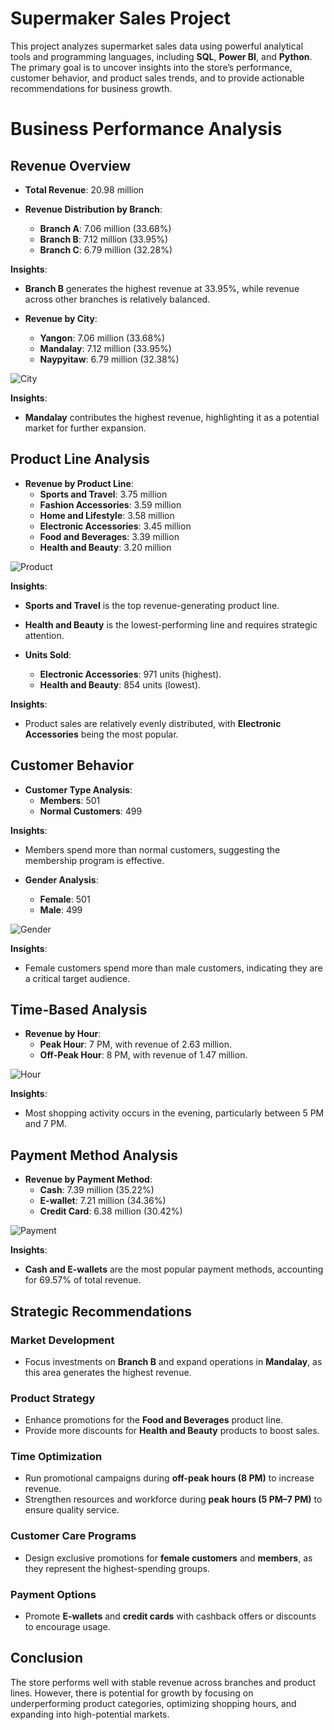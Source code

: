 # Supermaker Sales Project
This project analyzes supermarket sales data using powerful analytical tools and programming languages, including **SQL**, **Power BI**, and **Python**. The primary goal is to uncover insights into the store’s performance, customer behavior, and product sales trends, and to provide actionable recommendations for business growth.

# Business Performance Analysis

## Revenue Overview

- **Total Revenue**: 20.98 million

- **Revenue Distribution by Branch**:
  - **Branch A**: 7.06 million (33.68%)
  - **Branch B**: 7.12 million (33.95%)
  - **Branch C**: 6.79 million (32.28%)

**Insights**:
- **Branch B** generates the highest revenue at 33.95%, while revenue across other branches is relatively balanced.

- **Revenue by City**:
  - **Yangon**: 7.06 million (33.68%)
  - **Mandalay**: 7.12 million (33.95%)
  - **Naypyitaw**: 6.79 million (32.38%)

![City](/images/Sales:City.png)

**Insights**:
- **Mandalay** contributes the highest revenue, highlighting it as a potential market for further expansion.

## Product Line Analysis

- **Revenue by Product Line**:
  - **Sports and Travel**: 3.75 million
  - **Fashion Accessories**: 3.59 million
  - **Home and Lifestyle**: 3.58 million
  - **Electronic Accessories**: 3.45 million
  - **Food and Beverages**: 3.39 million
  - **Health and Beauty**: 3.20 million

![Product](/images/Sales:Quanlity.png)

**Insights**:
- **Sports and Travel** is the top revenue-generating product line.
- **Health and Beauty** is the lowest-performing line and requires strategic attention.

- **Units Sold**:
  - **Electronic Accessories**: 971 units (highest).
  - **Health and Beauty**: 854 units (lowest).

**Insights**:
- Product sales are relatively evenly distributed, with **Electronic Accessories** being the most popular.

## Customer Behavior

- **Customer Type Analysis**:
  - **Members**: 501
  - **Normal Customers**: 499

**Insights**:
- Members spend more than normal customers, suggesting the membership program is effective.

- **Gender Analysis**:
  - **Female**: 501
  - **Male**: 499

![Gender](/images/Gender:CustomerType.png)

**Insights**:
- Female customers spend more than male customers, indicating they are a critical target audience.

## Time-Based Analysis

- **Revenue by Hour**:
  - **Peak Hour**: 7 PM, with revenue of 2.63 million.
  - **Off-Peak Hour**: 8 PM, with revenue of 1.47 million.

![Hour](/images/Sales:Hours.png)

**Insights**:
- Most shopping activity occurs in the evening, particularly between 5 PM and 7 PM.

## Payment Method Analysis

- **Revenue by Payment Method**:
  - **Cash**: 7.39 million (35.22%)
  - **E-wallet**: 7.21 million (34.36%)
  - **Credit Card**: 6.38 million (30.42%)

![Payment](/images/Payment.png)

**Insights**:
- **Cash and E-wallets** are the most popular payment methods, accounting for 69.57% of total revenue.

## Strategic Recommendations

### Market Development
- Focus investments on **Branch B** and expand operations in **Mandalay**, as this area generates the highest revenue.

### Product Strategy
- Enhance promotions for the **Food and Beverages** product line.
- Provide more discounts for **Health and Beauty** products to boost sales.

### Time Optimization
- Run promotional campaigns during **off-peak hours (8 PM)** to increase revenue.
- Strengthen resources and workforce during **peak hours (5 PM–7 PM)** to ensure quality service.

### Customer Care Programs
- Design exclusive promotions for **female customers** and **members**, as they represent the highest-spending groups.

### Payment Options
- Promote **E-wallets** and **credit cards** with cashback offers or discounts to encourage usage.

## Conclusion

The store performs well with stable revenue across branches and product lines. However, there is potential for growth by focusing on underperforming product categories, optimizing shopping hours, and expanding into high-potential markets.


